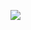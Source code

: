 ![](https://user-images.githubusercontent.com/50372504/67237527-1ea3eb00-f454-11e9-9f3e-e12c07b22a32.jpg)

